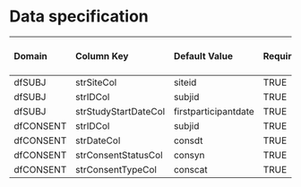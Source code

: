 # Data specification

|**Domain** |**Column Key**       |**Default Value**    |**Required?** |**Accept NA/Empty Values?** |**Require Unique Values?** |
|:----------|:--------------------|:--------------------|:-------------|:---------------------------|:--------------------------|
|dfSUBJ     |strSiteCol           |siteid               |TRUE          |FALSE                       |FALSE                      |
|dfSUBJ     |strIDCol             |subjid               |TRUE          |FALSE                       |TRUE                       |
|dfSUBJ     |strStudyStartDateCol |firstparticipantdate |TRUE          |FALSE                       |FALSE                      |
|dfCONSENT  |strIDCol             |subjid               |TRUE          |FALSE                       |FALSE                      |
|dfCONSENT  |strDateCol           |consdt               |TRUE          |TRUE                        |FALSE                      |
|dfCONSENT  |strConsentStatusCol  |consyn               |TRUE          |FALSE                       |FALSE                      |
|dfCONSENT  |strConsentTypeCol    |conscat              |TRUE          |FALSE                       |FALSE                      |
